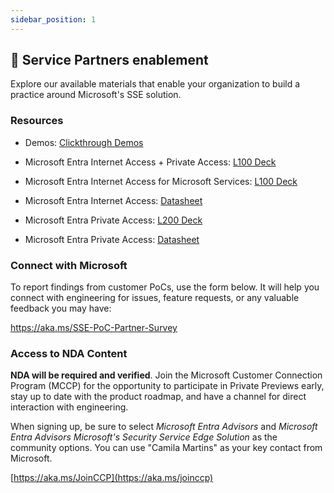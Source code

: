 ```yaml
---
sidebar_position: 1
---
```


## 🤝 Service Partners enablement

Explore our available materials that enable your organization to build a practice around Microsoft's SSE solution.

### Resources

- Demos: [Clickthrough Demos](https://livesend.microsoft.com/i/5MXuLrGEvgEn4I___qPLUSSIGNmxcu5K8___AywrC9RUFPIJwzwNT36xBRgQOQGZaso0XLEgYOh1MLFOkfAVA___ylZ___xrILX5nkp7TGKqcPLUSSIGNBHvLaxoE4ngEFmmgyDM___NlMihjYGjY___gG)
  
- Microsoft Entra Internet Access + Private Access: [L100 Deck](https://livesend.microsoft.com/i/5MXuLrGEvgEn4I___qPLUSSIGNmxcu5K8___AywrC9RUFPIJwzwNT0fZyXDCIdLztzpyk1SlrBxWynp0bM1D9OD9iduxvOwtOfz3Xwb38oNknjMiwD1ZWPo5mSx5xPv4GkgA___D3FlFq)
- Microsoft Entra Internet Access for Microsoft Services: [L100 Deck](https://livesend.microsoft.com/i/5MXuLrGEvgEn4I___qPLUSSIGNmxcu5K8___AywrC9RUFPIJwzwNT0fZyXDCIdLztzpyk1SlrBxgqmvWKERA8tcAg5JGn28___szAlOYpNCXYSj9___RZcpYnjVLc18v3hIacXZgKq9lPY1)
- Microsoft Entra Internet Access: [Datasheet](https://livesend.microsoft.com/i/5MXuLrGEvgEn4I___qPLUSSIGNmxcu5K8___AywrC9RUFPIJwzwNT3gxfGtfWaHVOeY___wPSfqHETniRk44lNN5g2TdWT2P2iRe4CyjmgFM2Pc2U5suep4xF8frgH3OrmHyEz8N3QSUU)

- Microsoft Entra Private Access: [L200 Deck](https://livesend.microsoft.com/i/5MXuLrGEvgEn4I___qPLUSSIGNmxcu5K8___AywrC9RUFPIJwzwNT1muPLUSSIGN7cXDHYCr4IplFyqXaaYHaPLUSSIGNF7SU7Lqc5B88M7eOFUxyvt7QNlahb7a___u1Li___RQbn1ua7uYVJsYmOr95Jv3L)
- Microsoft Entra Private Access: [Datasheet](https://livesend.microsoft.com/i/5MXuLrGEvgEn4I___qPLUSSIGNmxcu5K8___AywrC9RUFPIJwzwNT10MtbqV4wS___ZqwBC9QXyuurdveP6GWoO8ax72gdPa6OIb2irPLUSSIGN2LElGKHRLFA4hGPotmXPLUSSIGNkPECBGjId9rSyYRaC)

### Connect with Microsoft
To report findings from customer PoCs, use the form below. It will help you connect with engineering for issues, feature requests, or any valuable feedback you may have:

https://aka.ms/SSE-PoC-Partner-Survey

### Access to NDA Content
**NDA will be required and verified**. Join the Microsoft Customer Connection Program (MCCP) for the opportunity to participate in Private Previews early, stay up to date with the product roadmap, and have a channel for direct interaction with engineering. 

When signing up, be sure to select *Microsoft Entra Advisors* and *Microsoft Entra Advisors Microsoft's Security Service Edge Solution* as the community options. You can use "Camila Martins" as your key contact from Microsoft.

[https://aka.ms/JoinCCP](https://aka.ms/joinccp)

